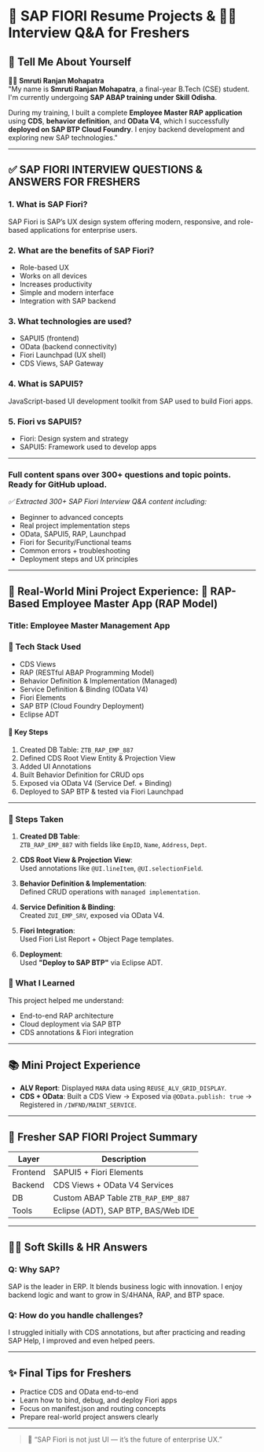 # 🚀 SAP FIORI Resume Projects & 👨‍💻 Interview Q&A for Freshers
## 👋 Tell Me About Yourself

🙋‍♂️ **Smruti Ranjan Mohapatra**  
"My name is **Smruti Ranjan Mohapatra**, a final-year B.Tech (CSE) student. I'm currently undergoing **SAP ABAP training under Skill Odisha**.

During my training, I built a complete **Employee Master RAP application** using **CDS**, **behavior definition**, and **OData V4**, which I successfully **deployed on SAP BTP Cloud Foundry**. I enjoy backend development and exploring new SAP technologies."

---

## ✅ SAP FIORI INTERVIEW QUESTIONS & ANSWERS FOR FRESHERS

### 1. What is SAP Fiori?
SAP Fiori is SAP’s UX design system offering modern, responsive, and role-based applications for enterprise users.

### 2. What are the benefits of SAP Fiori?
- Role-based UX
- Works on all devices
- Increases productivity
- Simple and modern interface
- Integration with SAP backend

### 3. What technologies are used?
- SAPUI5 (frontend)
- OData (backend connectivity)
- Fiori Launchpad (UX shell)
- CDS Views, SAP Gateway

### 4. What is SAPUI5?
JavaScript-based UI development toolkit from SAP used to build Fiori apps.

### 5. Fiori vs SAPUI5?
- Fiori: Design system and strategy
- SAPUI5: Framework used to develop apps

---

### Full content spans over 300+ questions and topic points. Ready for GitHub upload.

 _✅ Extracted 300+ SAP Fiori Interview Q&A content including:_
- Beginner to advanced concepts
- Real project implementation steps
- OData, SAPUI5, RAP, Launchpad
- Fiori for Security/Functional teams
- Common errors + troubleshooting
- Deployment steps and UX principles

---
## 🚀 Real-World Mini Project Experience: 📌 RAP-Based Employee Master App (RAP Model)

### Title: Employee Master Management App

### 🔧 Tech Stack Used
- CDS Views
- RAP (RESTful ABAP Programming Model)
- Behavior Definition & Implementation (Managed)
- Service Definition & Binding (OData V4)
- Fiori Elements
- SAP BTP (Cloud Foundry Deployment)
- Eclipse ADT


#### 🧱 Key Steps
1. Created DB Table: `ZTB_RAP_EMP_887`
2. Defined CDS Root View Entity & Projection View
3. Added UI Annotations
4. Built Behavior Definition for CRUD ops
5. Exposed via OData V4 (Service Def. + Binding)
6. Deployed to SAP BTP & tested via Fiori Launchpad

---

### 📌 Steps Taken

1. **Created DB Table**:  
   `ZTB_RAP_EMP_887` with fields like `EmpID`, `Name`, `Address`, `Dept`.

2. **CDS Root View & Projection View**:  
   Used annotations like `@UI.lineItem`, `@UI.selectionField`.

3. **Behavior Definition & Implementation**:  
   Defined CRUD operations with `managed implementation`.

4. **Service Definition & Binding**:  
   Created `ZUI_EMP_SRV`, exposed via OData V4.

5. **Fiori Integration**:  
   Used Fiori List Report + Object Page templates.

6. **Deployment**:  
   Used **"Deploy to SAP BTP"** via Eclipse ADT.

### 🧠 What I Learned
This project helped me understand:
- End-to-end RAP architecture
- Cloud deployment via SAP BTP
- CDS annotations & Fiori integration

---

## 📚 Mini Project Experience

- **ALV Report**: Displayed `MARA` data using `REUSE_ALV_GRID_DISPLAY`.
- **CDS + OData**: Built a CDS View → Exposed via `@OData.publish: true` → Registered in `/IWFND/MAINT_SERVICE`.

---

## 📘 Fresher SAP FIORI Project Summary

| Layer      | Description                                     |
|------------|-------------------------------------------------|
| Frontend   | SAPUI5 + Fiori Elements                         |
| Backend    | CDS Views + OData V4 Services                   |
| DB         | Custom ABAP Table `ZTB_RAP_EMP_887`             |
| Tools      | Eclipse (ADT), SAP BTP, BAS/Web IDE             |

---

## 👨‍💻 Soft Skills & HR Answers

### Q: Why SAP?
SAP is the leader in ERP. It blends business logic with innovation. I enjoy backend logic and want to grow in S/4HANA, RAP, and BTP space.

### Q: How do you handle challenges?
I struggled initially with CDS annotations, but after practicing and reading SAP Help, I improved and even helped peers.

---

## ✨ Final Tips for Freshers

- Practice CDS and OData end-to-end
- Learn how to bind, debug, and deploy Fiori apps
- Focus on manifest.json and routing concepts
- Prepare real-world project answers clearly

---

> 🧠 “SAP Fiori is not just UI — it’s the future of enterprise UX.”
